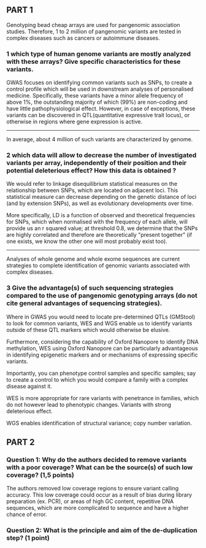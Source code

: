 ## PART 1
Genotyping bead cheap arrays are used for pangenomic association studies. Therefore, 1 to 2 million of pangenomic variants are tested in complex diseases such as cancers or autoimmune diseases.
### 1 which type of human genome variants are mostly analyzed with these arrays? Give specific characteristics for these variants.

GWAS focuses on identifying common variants such as SNPs, to create a control profile which will be used in downstream analyses of personalised medicine. Specifically, these variants have a minor allele frequency of above 1%, the outstanding majority of which (99%) are non-coding and have little pathophysiological effect. However, in case of exceptions, these variants can be discovered in QTL(quantitative expressive trait locus), or otherwise in regions where gene expression is active.

______________________
In average, about 4 million of such variants are characterized by genome.
### 2 which data will allow to decrease the number of investigated variants per array, independently of their position and their potential deleterious effect? How this data is obtained ?

We would refer to linkage disequilibrium statistical measures on the relationship between SNPs, which are located on adjacent loci. This statistical measure can decrease depending on the genetic distance of loci (and by extension SNPs), as well as evolutionary developments over time.

More specifically, LD is a function of observed and theoretical frequencies for SNPs, which when normalised with the frequency of each allele, will provide us an r squared value; at threshold 0.8, we determine that the SNPs are highly correlated and therefore are theoretically "present together" (if one exists, we know the other one will most probably exist too).

_______________________
Analyses of whole genome and whole exome sequences are current strategies to complete identification of genomic variants associated with complex diseases.
### 3 Give the advantage(s) of such sequencing strategies compared to the use of pangenomic genotyping arrays (do not cite general advantages of sequencing strategies).

Where in GWAS you would need to locate pre-determined QTLs (GMStool) to look for common variants, WES and WGS enable us to identify variants outside of these QTL markers which would otherwise be elusive. 

Furthermore, considering the capability of Oxford Nanopore to identify DNA methylation, WES using Oxford Nanopore can be particularly advantageous in identifying epigenetic markers and or mechanisms of expressing specific variants. 

Importantly, you can phenotype control samples and specific samples; say to create a control to which you would compare a family with a complex disease against it. 

WES is more appropriate for rare variants with penetrance in families, which do not however lead to phenotypic changes. Variants with strong deleterious effect.

WGS enables identification of structural variance; copy number variation.
## PART 2

### Question 1: Why do the authors decided to remove variants with a poor coverage? What can be the source(s) of such low coverage? (1,5 points)

The authors removed low coverage regions to ensure variant calling accuracy. This low coverage could occur as a result of bias during library preparation (ex. PCR), or areas of high GC content, repetitive DNA sequences, which are more complicated to sequence and have a higher chance of error. 

### Question 2: What is the principle and aim of the de-duplication step? (1 point)

